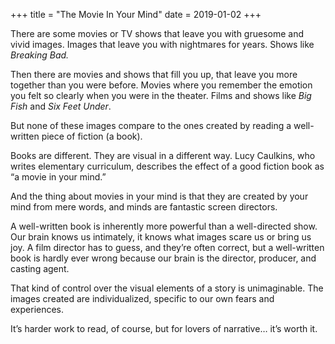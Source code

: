 +++
title = "The Movie In Your Mind"
date = 2019-01-02
+++

There are some movies or TV shows that leave you with gruesome and vivid images. Images that leave you with nightmares for years. Shows like _Breaking Bad._

Then there are movies and shows that fill you up, that leave you more together than you were before. Movies where you remember the emotion you felt so clearly when you were in the theater. Films and shows like _Big Fish_ and _Six Feet Under_.

But none of these images compare to the ones created by reading a well-written piece of fiction (a book).

Books are different. They are visual in a different way. Lucy Caulkins, who writes elementary curriculum, describes the effect of a good fiction book as “a movie in your mind.”

And the thing about movies in your mind is that they are created by your mind from mere words, and minds are fantastic screen directors.

A well-written book is inherently more powerful than a well-directed show. Our brain knows us intimately, it knows what images scare us or bring us joy. A film director has to guess, and they&#8217;re often correct, but a well-written book is hardly ever wrong because our brain is the director, producer, and casting agent.

That kind of control over the visual elements of a story is unimaginable. The images created are individualized, specific to our own fears and experiences.

It&#8217;s harder work to read, of course, but for lovers of narrative&#8230; it&#8217;s worth it.